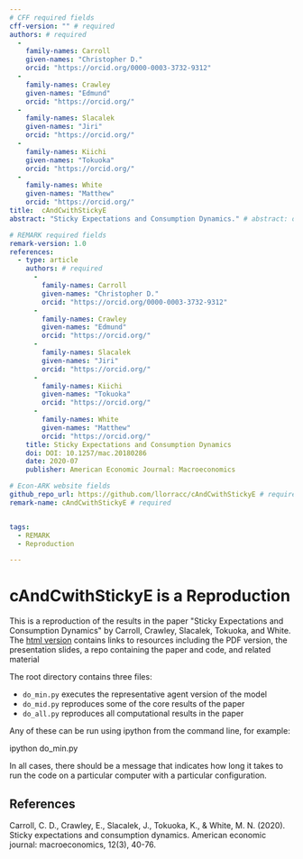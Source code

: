 ```yaml
---
# CFF required fields
cff-version: "" # required 
authors: # required
  -  
    family-names: Carroll
    given-names: "Christopher D."
    orcid: "https://orcid.org/0000-0003-3732-9312"
  -
    family-names: Crawley
    given-names: "Edmund"
    orcid: "https://orcid.org/"
  -
    family-names: Slacalek
    given-names: "Jiri"
    orcid: "https://orcid.org/"
  -
    family-names: Kiichi
    given-names: "Tokuoka"
    orcid: "https://orcid.org/"
  -
    family-names: White
    given-names: "Matthew"
    orcid: "https://orcid.org/"
title:  cAndCwithStickyE
abstract: "Sticky Expectations and Consumption Dynamics." # abstract: optional

# REMARK required fields
remark-version: 1.0
references: 
  - type: article
    authors: # required
	  -
		family-names: Carroll
		given-names: "Christopher D."
		orcid: "https://orcid.org/0000-0003-3732-9312"
	  -
		family-names: Crawley
		given-names: "Edmund"
		orcid: "https://orcid.org/"
      -
		family-names: Slacalek
		given-names: "Jiri"
		orcid: "https://orcid.org/"
      -
		family-names: Kiichi
		given-names: "Tokuoka"
		orcid: "https://orcid.org/"
	  -
		family-names: White
		given-names: "Matthew"
		orcid: "https://orcid.org/"
	title: Sticky Expectations and Consumption Dynamics
	doi: DOI: 10.1257/mac.20180286
	date: 2020-07
	publisher: American Economic Journal: Macroeconomics

# Econ-ARK website fields 
github_repo_url: https://github.com/llorracc/cAndCwithStickyE # required 
remark-name: cAndCwithStickyE # required 


tags:
  - REMARK
  - Reproduction

---
```

# cAndCwithStickyE is a Reproduction 

This is a reproduction of the results in the paper "Sticky Expectations and Consumption Dynamics" by Carroll, Crawley, Slacalek, Tokuoka, and White. The [html version](http://econ.jhu.edu/people/ccarroll/papers/cAndCwithStickyE) contains links to resources including the PDF version, the presentation slides, a repo containing the paper and code, and related material

The root directory contains three files:

* `do_min.py` executes the representative agent version of the model 
* `do_mid.py` reproduces some of the core results of the paper 
* `do_all.py` reproduces all computational results in the paper

Any of these can be run using ipython from the command line, for example:

ipython do_min.py

In all cases, there should be a message that indicates how long it takes to run the code on a particular computer with a particular configuration.

## References

Carroll, C. D., Crawley, E., Slacalek, J., Tokuoka, K., & White, M. N. (2020). Sticky expectations and consumption dynamics. American economic journal: macroeconomics, 12(3), 40-76.

